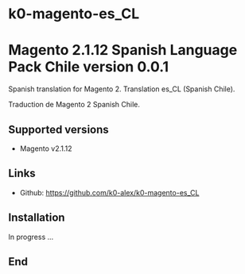 # k0-magento-es_CL
# Magento 2.1.12 Spanish Language Pack Chile version 0.0.1

Spanish translation for Magento 2. Translation es_CL (Spanish Chile).

Traduction de Magento 2 Spanish Chile.

## Supported versions
* Magento v2.1.12

## Links
* Github: https://github.com/k0-alex/k0-magento-es_CL

## Installation
In progress ...
## End